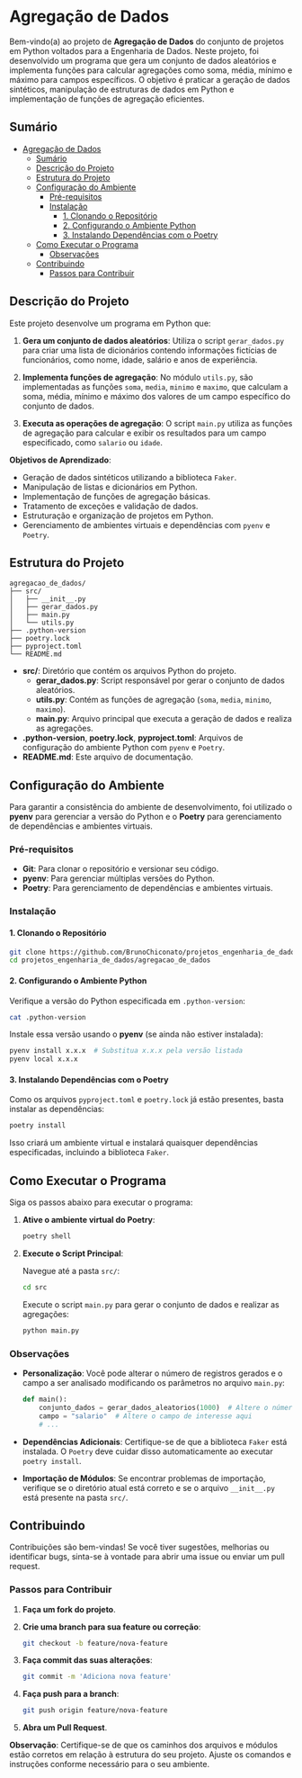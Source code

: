 # Agregação de Dados

Bem-vindo(a) ao projeto de **Agregação de Dados** do conjunto de projetos em Python voltados para a Engenharia de Dados. Neste projeto, foi desenvolvido um programa que gera um conjunto de dados aleatórios e implementa funções para calcular agregações como soma, média, mínimo e máximo para campos específicos. O objetivo é praticar a geração de dados sintéticos, manipulação de estruturas de dados em Python e implementação de funções de agregação eficientes.

## Sumário

- [Agregação de Dados](#agregação-de-dados)
  - [Sumário](#sumário)
  - [Descrição do Projeto](#descrição-do-projeto)
  - [Estrutura do Projeto](#estrutura-do-projeto)
  - [Configuração do Ambiente](#configuração-do-ambiente)
    - [Pré-requisitos](#pré-requisitos)
    - [Instalação](#instalação)
      - [1. Clonando o Repositório](#1-clonando-o-repositório)
      - [2. Configurando o Ambiente Python](#2-configurando-o-ambiente-python)
      - [3. Instalando Dependências com o Poetry](#3-instalando-dependências-com-o-poetry)
  - [Como Executar o Programa](#como-executar-o-programa)
    - [Observações](#observações)
  - [Contribuindo](#contribuindo)
    - [Passos para Contribuir](#passos-para-contribuir)

## Descrição do Projeto

Este projeto desenvolve um programa em Python que:

1. **Gera um conjunto de dados aleatórios**: Utiliza o script `gerar_dados.py` para criar uma lista de dicionários contendo informações fictícias de funcionários, como nome, idade, salário e anos de experiência.

2. **Implementa funções de agregação**: No módulo `utils.py`, são implementadas as funções `soma`, `media`, `minimo` e `maximo`, que calculam a soma, média, mínimo e máximo dos valores de um campo específico do conjunto de dados.

3. **Executa as operações de agregação**: O script `main.py` utiliza as funções de agregação para calcular e exibir os resultados para um campo especificado, como `salario` ou `idade`.

**Objetivos de Aprendizado**:

- Geração de dados sintéticos utilizando a biblioteca `Faker`.
- Manipulação de listas e dicionários em Python.
- Implementação de funções de agregação básicas.
- Tratamento de exceções e validação de dados.
- Estruturação e organização de projetos em Python.
- Gerenciamento de ambientes virtuais e dependências com `pyenv` e `Poetry`.

## Estrutura do Projeto

```
agregacao_de_dados/
├── src/
│   ├── __init__.py
│   ├── gerar_dados.py
│   ├── main.py
│   └── utils.py
├── .python-version
├── poetry.lock
├── pyproject.toml
└── README.md
```

- **src/**: Diretório que contém os arquivos Python do projeto.
  - **gerar_dados.py**: Script responsável por gerar o conjunto de dados aleatórios.
  - **utils.py**: Contém as funções de agregação (`soma`, `media`, `minimo`, `maximo`).
  - **main.py**: Arquivo principal que executa a geração de dados e realiza as agregações.
- **.python-version**, **poetry.lock**, **pyproject.toml**: Arquivos de configuração do ambiente Python com `pyenv` e `Poetry`.
- **README.md**: Este arquivo de documentação.

## Configuração do Ambiente

Para garantir a consistência do ambiente de desenvolvimento, foi utilizado o **pyenv** para gerenciar a versão do Python e o **Poetry** para gerenciamento de dependências e ambientes virtuais.

### Pré-requisitos

- **Git**: Para clonar o repositório e versionar seu código.
- **pyenv**: Para gerenciar múltiplas versões do Python.
- **Poetry**: Para gerenciamento de dependências e ambientes virtuais.

### Instalação

#### 1. Clonando o Repositório

```bash
git clone https://github.com/BrunoChiconato/projetos_engenharia_de_dados.git
cd projetos_engenharia_de_dados/agregacao_de_dados
```

#### 2. Configurando o Ambiente Python

Verifique a versão do Python especificada em `.python-version`:

```bash
cat .python-version
```

Instale essa versão usando o **pyenv** (se ainda não estiver instalada):

```bash
pyenv install x.x.x  # Substitua x.x.x pela versão listada
pyenv local x.x.x
```

#### 3. Instalando Dependências com o Poetry

Como os arquivos `pyproject.toml` e `poetry.lock` já estão presentes, basta instalar as dependências:

```bash
poetry install
```

Isso criará um ambiente virtual e instalará quaisquer dependências especificadas, incluindo a biblioteca `Faker`.

## Como Executar o Programa

Siga os passos abaixo para executar o programa:

1. **Ative o ambiente virtual do Poetry**:

   ```bash
   poetry shell
   ```

2. **Execute o Script Principal**:

   Navegue até a pasta `src/`:

   ```bash
   cd src
   ```

   Execute o script `main.py` para gerar o conjunto de dados e realizar as agregações:

   ```bash
   python main.py
   ```

### Observações

- **Personalização**: Você pode alterar o número de registros gerados e o campo a ser analisado modificando os parâmetros no arquivo `main.py`:

  ```python
  def main():
      conjunto_dados = gerar_dados_aleatorios(1000)  # Altere o número de registros aqui
      campo = "salario"  # Altere o campo de interesse aqui
      # ...
  ```

- **Dependências Adicionais**: Certifique-se de que a biblioteca `Faker` está instalada. O `Poetry` deve cuidar disso automaticamente ao executar `poetry install`.

- **Importação de Módulos**: Se encontrar problemas de importação, verifique se o diretório atual está correto e se o arquivo `__init__.py` está presente na pasta `src/`.

## Contribuindo

Contribuições são bem-vindas! Se você tiver sugestões, melhorias ou identificar bugs, sinta-se à vontade para abrir uma issue ou enviar um pull request.

### Passos para Contribuir

1. **Faça um fork do projeto**.

2. **Crie uma branch para sua feature ou correção**:

   ```bash
   git checkout -b feature/nova-feature
   ```

3. **Faça commit das suas alterações**:

   ```bash
   git commit -m 'Adiciona nova feature'
   ```

4. **Faça push para a branch**:

   ```bash
   git push origin feature/nova-feature
   ```

5. **Abra um Pull Request**.

**Observação**: Certifique-se de que os caminhos dos arquivos e módulos estão corretos em relação à estrutura do seu projeto. Ajuste os comandos e instruções conforme necessário para o seu ambiente.
